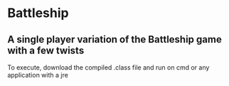 # Battleship
## A single player variation of the Battleship game with a few twists

To execute, download the compiled .class file and run on cmd or any application with a jre
